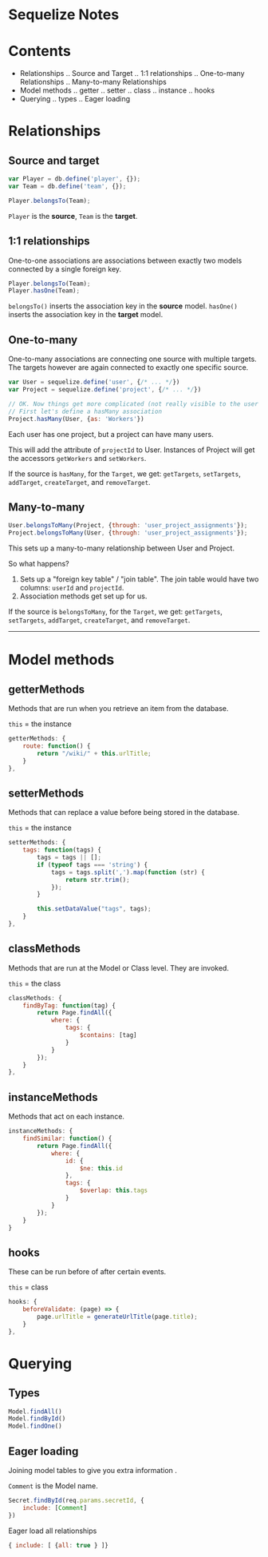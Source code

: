 # Sequelize Notes

# Contents
+ Relationships
.. Source and Target
.. 1:1 relationships
.. One-to-many Relationships
.. Many-to-many Relationships
+ Model methods
.. getter
.. setter
.. class
.. instance
.. hooks
+ Querying
.. types
.. Eager loading


# Relationships
## Source and target

```js
var Player = db.define('player', {});
var Team = db.define('team', {});

Player.belongsTo(Team);
```

`Player` is the **source**, `Team` is the **target**.

## 1:1 relationships

One-to-one associations are associations between exactly two models connected by a single foreign key.

```js
Player.belongsTo(Team);
Player.hasOne(Team);
```

`belongsTo()` inserts the association key in the **source** model.
`hasOne()` inserts the association key in the **target** model.

## One-to-many

One-to-many associations are connecting one source with multiple targets. The targets however are again connected to exactly one specific source.

```js
var User = sequelize.define('user', {/* ... */})
var Project = sequelize.define('project', {/* ... */})

// OK. Now things get more complicated (not really visible to the user :)).
// First let's define a hasMany association
Project.hasMany(User, {as: 'Workers'})
```

Each user has one project, but a project can have many users.

This will add the attribute of `projectId` to User. Instances of Project will get the accessors `getWorkers` and `setWorkers`.

If the source is `hasMany`, for the `Target`, we get: `getTargets`, `setTargets`, `addTarget`, `createTarget`, and `removeTarget`.

## Many-to-many

```js
User.belongsToMany(Project, {through: 'user_project_assignments'});
Project.belongsToMany(User, {through: 'user_project_assignments'});
```

This sets up a many-to-many relationship between User and Project.

So what happens?
1) Sets up a "foreign key table" / "join table". The join table would have two columns: `userId` and `projectId`.
2) Association methods get set up for us.

If the source is `belongsToMany`, for the `Target`, we get: `getTargets`, `setTargets`, `addTarget`, `createTarget`, and `removeTarget`.

---


# Model methods

## getterMethods
Methods that are run when you retrieve an item from the database.

`this` = the instance

```js
getterMethods: {
    route: function() {
        return "/wiki/" + this.urlTitle;
    }
},
```

## setterMethods
Methods that can replace a value before being stored in the database.

`this` = the instance

```js
setterMethods: {
    tags: function(tags) {
        tags = tags || [];
        if (typeof tags === 'string') {
            tags = tags.split(',').map(function (str) {
                return str.trim();
            });
        }

        this.setDataValue("tags", tags);
    }
},
```

## classMethods
Methods that are run at the Model or Class level. They are invoked.

`this` = the class

```js
classMethods: {
    findByTag: function(tag) {
        return Page.findAll({
            where: {
                tags: {
                    $contains: [tag]
                }
            }
        });
    }
},
```

## instanceMethods
Methods that act on each instance.

```js
instanceMethods: {
    findSimilar: function() {
        return Page.findAll({
            where: {
                id: {
                    $ne: this.id
                },
                tags: {
                    $overlap: this.tags
                }
            }
        });
    }
}
```

## hooks
These can be run before of after certain events.

`this` = class

```js
hooks: {
    beforeValidate: (page) => {
        page.urlTitle = generateUrlTitle(page.title);
    }
},
```



# Querying

## Types

```js
Model.findAll()
Model.findById()
Model.findOne()
```

## Eager loading
Joining model tables to give you extra information .

`Comment` is the Model name.
```js
Secret.findById(req.params.secretId, {
    include: [Comment]
})
```

Eager load all relationships
```js
{ include: [ {all: true } ]}
```
